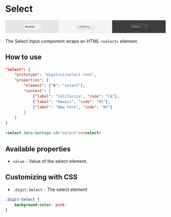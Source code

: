 # Select

![Button](screenshot.png)

The Select Input component wraps an HTML `<select>` element.

## How to use

```json
"select": {
    "prototype": "digit/ui/select.reel",
    "properties": {
        "element": {"#": "select"},
        "content": [
            {"label": "California", "code": "CA"},
            {"label": "Hawaii", "code": "HI"},
            {"label": "New York", "code": "NY"}
        ]
    }
}
```

```html
<select data-montage-id="select"></select>
```


## Available properties

* `value` - Value of the select element.



## Customizing with CSS

* `.digit-Select` - The select element

```css
.digit-Select {
    background-color: pink;
}
```
